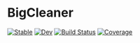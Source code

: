 # BigCleaner

[![Stable](https://img.shields.io/badge/docs-stable-blue.svg)](https://TheRoniOne.github.io/BigCleaner.jl/stable)
[![Dev](https://img.shields.io/badge/docs-dev-blue.svg)](https://TheRoniOne.github.io/BigCleaner.jl/dev)
[![Build Status](https://github.com/TheRoniOne/BigCleaner.jl/actions/workflows/CI.yml/badge.svg?branch=main)](https://github.com/TheRoniOne/BigCleaner.jl/actions/workflows/CI.yml?query=branch%3Amain)
[![Coverage](https://codecov.io/gh/TheRoniOne/BigCleaner.jl/branch/main/graph/badge.svg)](https://codecov.io/gh/TheRoniOne/BigCleaner.jl)
